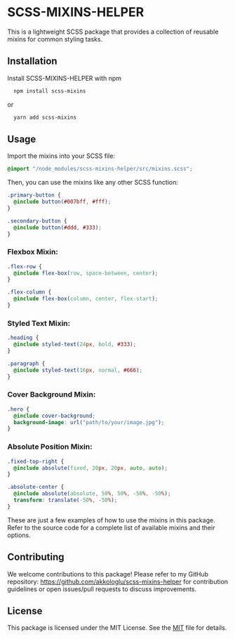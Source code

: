 # SCSS-MIXINS-HELPER

This is a lightweight SCSS package that provides a collection of reusable mixins for common styling tasks.

## Installation

Install SCSS-MIXINS-HELPER with npm

```bash
  npm install scss-mixins
```

or

```bash
  yarn add scss-mixins
```

## Usage

Import the mixins into your SCSS file:

```scss
@import "/node_modules/scss-mixins-helper/src/mixins.scss";
```

Then, you can use the mixins like any other SCSS function:

```scss
.primary-button {
  @include button(#007bff, #fff);
}

.secondary-button {
  @include button(#ddd, #333);
}
```

### Flexbox Mixin:

```scss
.flex-row {
  @include flex-box(row, space-between, center);
}

.flex-column {
  @include flex-box(column, center, flex-start);
}
```

### Styled Text Mixin:

```scss
.heading {
  @include styled-text(24px, bold, #333);
}

.paragraph {
  @include styled-text(16px, normal, #666);
}
```

### Cover Background Mixin:

```scss
.hero {
  @include cover-background;
  background-image: url("path/to/your/image.jpg");
}
```

### Absolute Position Mixin:

```scss
.fixed-top-right {
  @include absolute(fixed, 20px, 20px, auto, auto);
}

.absolute-center {
  @include absolute(absolute, 50%, 50%, -50%, -50%);
  transform: translate(-50%, -50%);
}
```

These are just a few examples of how to use the mixins in this package. Refer to the source code for a complete list of available mixins and their options.

## Contributing

We welcome contributions to this package! Please refer to my GitHub repository: https://github.com/akkologlu/scss-mixins-helper for contribution guidelines or open issues/pull requests to discuss improvements.

## License

This package is licensed under the MIT License. See the [MIT](https://choosealicense.com/licenses/mit/) file for details.

